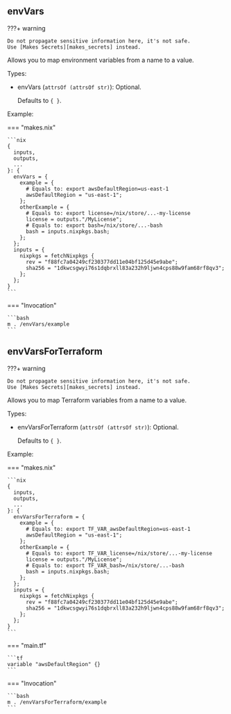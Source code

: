 ## envVars

???+ warning

    Do not propagate sensitive information here, it's not safe.
    Use [Makes Secrets][makes_secrets] instead.

Allows you to map environment variables from a name to a value.

Types:

- envVars (`attrsOf (attrsOf str)`): Optional.

    Defaults to `{ }`.

Example:

=== "makes.nix"

    ```nix
    {
      inputs,
      outputs,
      ...
    }: {
      envVars = {
        example = {
          # Equals to: export awsDefaultRegion=us-east-1
          awsDefaultRegion = "us-east-1";
        };
        otherExample = {
          # Equals to: export license=/nix/store/...-my-license
          license = outputs."/MyLicense";
          # Equals to: export bash=/nix/store/...-bash
          bash = inputs.nixpkgs.bash;
        };
      };
      inputs = {
        nixpkgs = fetchNixpkgs {
          rev = "f88fc7a04249cf230377dd11e04bf125d45e9abe";
          sha256 = "1dkwcsgwyi76s1dqbrxll83a232h9ljwn4cps88w9fam68rf8qv3";
        };
      };
    }
    ```

=== "Invocation"

    ```bash
    m . /envVars/example
    ```

## envVarsForTerraform

???+ warning

    Do not propagate sensitive information here, it's not safe.
    Use [Makes Secrets][makes_secrets] instead.

Allows you to map Terraform variables from a name to a value.

Types:

- envVarsForTerraform (`attrsOf (attrsOf str)`): Optional.

    Defaults to `{ }`.

Example:

=== "makes.nix"

    ```nix
    {
      inputs,
      outputs,
      ...
    }: {
      envVarsForTerraform = {
        example = {
          # Equals to: export TF_VAR_awsDefaultRegion=us-east-1
          awsDefaultRegion = "us-east-1";
        };
        otherExample = {
          # Equals to: export TF_VAR_license=/nix/store/...-my-license
          license = outputs."/MyLicense";
          # Equals to: export TF_VAR_bash=/nix/store/...-bash
          bash = inputs.nixpkgs.bash;
        };
      };
      inputs = {
        nixpkgs = fetchNixpkgs {
          rev = "f88fc7a04249cf230377dd11e04bf125d45e9abe";
          sha256 = "1dkwcsgwyi76s1dqbrxll83a232h9ljwn4cps88w9fam68rf8qv3";
        };
      };
    }
    ```

=== "main.tf"

    ```tf
    variable "awsDefaultRegion" {}
    ```

=== "Invocation"

    ```bash
    m . /envVarsForTerraform/example
    ```

[makes_secrets]: ./secrets.md

